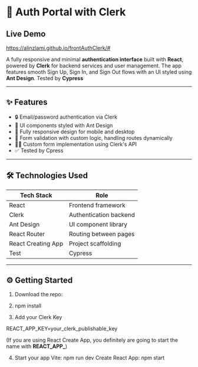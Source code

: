 # 🔐 Auth Portal with Clerk

## Live Demo
https://alinzlami.github.io/frontAuthClerk/#

A fully responsive and minimal **authentication interface** built with **React**, powered by **Clerk** for backend services and user management. The app features smooth Sign Up, Sign In, and Sign Out flows with an UI styled using **Ant Design**. Tested by **Cypress**

---

## ✨ Features

- 🔒 Email/password authentication via Clerk
- 🎨 UI components styled with Ant Design
- 📱 Fully responsive design for mobile and desktop
- 🧠 Form validation with custom logic, handling routes dynamically
- 👨‍💻 Custom form implementation using Clerk's API
- ✅ Tested by Cpress
  
---

## 🛠️ Technologies Used

| Tech Stack | Role |
|------------------|------------------------------|
| React | Frontend framework |
| Clerk | Authentication backend |
| Ant Design | UI component library |
| React Router | Routing between pages |
| React Creating App | Project scaffolding |
| Test | Cypress |
---

## ⚙️ Getting Started

1. Download the repo:

2. npm install

3. Add your Clerk Key

REACT_APP_KEY=your_clerk_publishable_key

(If you are using React Create App, you definitely are going to start the name with **REACT_APP_**)

4. Start your app
Vite: npm run dev
Create React App: npm start
